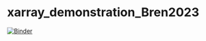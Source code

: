 # xarray_demonstration_Bren2023

[![Binder](https://mybinder.org/badge_logo.svg)](https://mybinder.org/v2/gh/carmengg/xarray_demonstration_Bren2023/master?labpath=xarray_demo.ipynb)
